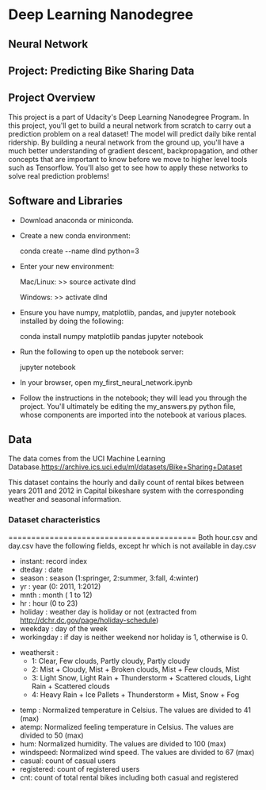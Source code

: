 # Deep Learning Nanodegree
## Neural Network
## Project: Predicting Bike Sharing Data

## Project Overview
This project is a part of Udacity's Deep Learning Nanodegree Program. In this project, you'll get to build a neural network from scratch to carry out a prediction problem on a real dataset! The model will predict daily bike rental ridership. By building a neural network from the ground up, you'll have a much better understanding of gradient descent, backpropagation, and other concepts that are important to know before we move to higher level tools such as Tensorflow. You'll also get to see how to apply these networks to solve real prediction problems!

## Software and Libraries
- Download anaconda or miniconda.
- Create a new conda environment:

  conda create --name dlnd python=3

- Enter your new environment:

  Mac/Linux: >> source activate dlnd

  Windows: >> activate dlnd

- Ensure you have numpy, matplotlib, pandas, and jupyter notebook installed by doing the following:

  conda install numpy matplotlib pandas jupyter notebook

- Run the following to open up the notebook server:

  jupyter notebook

- In your browser, open my_first_neural_network.ipynb

- Follow the instructions in the notebook; they will lead you through the project. You'll ultimately be editing the my_answers.py python file, whose components are imported into the notebook at various places.


## Data
The data comes from the UCI Machine Learning Database.https://archive.ics.uci.edu/ml/datasets/Bike+Sharing+Dataset

This dataset contains the hourly and daily count of rental bikes between years 2011 and 2012 in Capital bikeshare system with the corresponding weather and seasonal information.

### Dataset characteristics
=========================================
Both hour.csv and day.csv have the following fields, except hr which is not available in day.csv

- instant: record index
- dteday : date
- season : season (1:springer, 2:summer, 3:fall, 4:winter)
- yr : year (0: 2011, 1:2012)
- mnth : month ( 1 to 12)
- hr : hour (0 to 23)
- holiday : weather day is holiday or not (extracted from http://dchr.dc.gov/page/holiday-schedule)
- weekday : day of the week
- workingday : if day is neither weekend nor holiday is 1, otherwise is 0.
* weathersit :
    * 1: Clear, Few clouds, Partly cloudy, Partly cloudy
    * 2: Mist + Cloudy, Mist + Broken clouds, Mist + Few clouds, Mist
    * 3: Light Snow, Light Rain + Thunderstorm + Scattered clouds, Light Rain + Scattered clouds
    * 4: Heavy Rain + Ice Pallets + Thunderstorm + Mist, Snow + Fog
- temp : Normalized temperature in Celsius. The values are divided to 41 (max)
- atemp: Normalized feeling temperature in Celsius. The values are divided to 50 (max)
- hum: Normalized humidity. The values are divided to 100 (max)
- windspeed: Normalized wind speed. The values are divided to 67 (max)
- casual: count of casual users
- registered: count of registered users
- cnt: count of total rental bikes including both casual and registered
